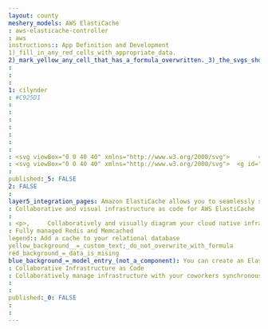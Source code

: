 ```yaml
---
layout: county 
meshery_models: AWS ElastiCache
: aws-elasticache-controller
: aws
instructions:: App Definition and Development
1)_fill_in_any_red_cells_with_appropriate_data.
2)_mark_yellow_any_cell_that_has_a_formula_overwritten._3)_the_svgs_shouldn't_have_xml_header_they_are_added_programmatically_through_workflows: Database
: 
: 
: 
1: cilynder
: #C925D1
: 
: 
: 
: 
: 
: 
: 
: <svg viewBox="0 0 40 40" xmlns="http://www.w3.org/2000/svg">        <g id="Icon-Architecture/32/Arch_Amazon-ElastiCache_32" stroke="none" stroke-width="1" fill="none" fill-rule="evenodd">        <g id="Icon-Architecture-BG/32/Database" fill="#C925D1">            <rect id="Rectangle" x="0" y="0" width="40" height="40"></rect>        </g>        <path d="M25,22.0361566 L25,19.1324721 C23.919,19.837028 22.128,20.2812261 20.016,20.2812261 C17.788,20.2812261 16.048,19.8827396 15,19.2040208 L15,22.0361566 C15,22.7635683 16.918,23.5496102 20.016,23.5496102 C23.136,23.5496102 25,22.7804617 25,22.0361566 L25,22.0361566 Z M25,26.155175 L25,23.5327167 C23.983,24.1706926 22.245,24.543342 20.016,24.543342 C17.771,24.543342 16.021,24.1696988 15,23.5297355 L15,26.155175 C15,26.8468124 16.786,27.8484941 20.016,27.8484941 C23.225,27.8484941 25,26.8468124 25,26.155175 L25,26.155175 Z M25,29.9641492 L25,27.7222902 C23.965,28.4188962 22.194,28.842226 20.016,28.842226 C17.822,28.842226 16.04,28.4169087 15,27.719309 L15,29.9641492 C15,30.6846048 16.904,32.0062682 20.016,32.0062682 C23.107,32.0062682 25,30.6846048 25,29.9641492 L25,29.9641492 Z M14.903,17.5047393 C14.903,18.3812108 16.815,19.2874943 20.016,19.2874943 C23.117,19.2874943 25.097,18.232151 25.097,17.5047393 C25.097,16.8498701 23.331,15.9425929 20.016,15.9425929 C16.849,15.9425929 14.903,16.8528512 14.903,17.5047393 L14.903,17.5047393 Z M26.097,17.5047393 C26.097,17.6776487 26.061,17.8455894 26,18.0075677 L26,29.9641492 C26,31.6097691 23.26,33 20.016,33 C16.755,33 14,31.6097691 14,29.9641492 L14,18.0343984 C13.943,17.8644703 13.903,17.6895735 13.903,17.5047393 C13.903,15.7488152 17.071,14.948861 20.016,14.948861 C23.043,14.948861 26.097,15.7388778 26.097,17.5047393 L26.097,17.5047393 Z M33.5,11.4717933 C33.776,11.4717933 34,11.2501911 34,10.9749274 L34,7.49686592 C34,7.22259593 33.776,7 33.5,7 L6.5,7 C6.224,7 6,7.22259593 6,7.49686592 L6,10.9749274 C6,11.2501911 6.224,11.4717933 6.5,11.4717933 C7.052,11.4717933 7.5,11.9179789 7.5,12.4655251 C7.5,13.0130714 7.052,13.459257 6.5,13.459257 C6.224,13.459257 6,13.6818529 6,13.9561229 L6,23.3965754 C6,23.6718392 6.224,23.8934414 6.5,23.8934414 L8,23.8934414 L9,23.8934414 L12,23.8934414 L12,22.8997095 L9,22.8997095 L9,21.9059777 L12,21.9059777 L12,20.9122458 L8.5,20.9122458 C8.224,20.9122458 8,21.1348418 8,21.4091118 L8,22.8997095 L7,22.8997095 L7,14.3903837 C7.861,14.1687815 8.5,13.3896958 8.5,12.4655251 C8.5,11.5413545 7.861,10.7622688 7,10.5416603 L7,7.99373185 L33,7.99373185 L33,10.5416603 C32.139,10.7622688 31.5,11.5413545 31.5,12.4655251 C31.5,13.3896958 32.139,14.1687815 33,14.3903837 L33,22.8997095 L32,22.8997095 L32,21.4091118 C32,21.1348418 31.776,20.9122458 31.5,20.9122458 L28,20.9122458 L28,21.9059777 L31,21.9059777 L31,22.8997095 L28,22.8997095 L28,23.8934414 L31,23.8934414 L32,23.8934414 L33.5,23.8934414 C33.776,23.8934414 34,23.6718392 34,23.3965754 L34,13.9561229 C34,13.6818529 33.776,13.459257 33.5,13.459257 C32.948,13.459257 32.5,13.0130714 32.5,12.4655251 C32.5,11.9179789 32.948,11.4717933 33.5,11.4717933 L33.5,11.4717933 Z M12.5,9.98119554 L10.5,9.98119554 C10.224,9.98119554 10,10.2037915 10,10.4780615 L10,18.4279162 C10,18.7031799 10.224,18.9247821 10.5,18.9247821 L12,18.9247821 L12,17.9310503 L11,17.9310503 L11,10.9749274 L12,10.9749274 L12,13.9561229 L13,13.9561229 L13,10.4780615 C13,10.2037915 12.776,9.98119554 12.5,9.98119554 L12.5,9.98119554 Z M28,17.9310503 L28,18.9247821 L29.5,18.9247821 C29.776,18.9247821 30,18.7031799 30,18.4279162 L30,10.4780615 C30,10.2037915 29.776,9.98119554 29.5,9.98119554 L27.5,9.98119554 C27.224,9.98119554 27,10.2037915 27,10.4780615 L27,13.9561229 L28,13.9561229 L28,10.9749274 L29,10.9749274 L29,17.9310503 L28,17.9310503 Z M25,12.9623911 L25,10.4780615 C25,10.2037915 24.776,9.98119554 24.5,9.98119554 L21.5,9.98119554 C21.224,9.98119554 21,10.2037915 21,10.4780615 L21,12.9623911 L22,12.9623911 L22,10.9749274 L24,10.9749274 L24,12.9623911 L25,12.9623911 Z M18,12.9623911 L18,10.9749274 L16,10.9749274 L16,12.9623911 L15,12.9623911 L15,10.4780615 C15,10.2037915 15.224,9.98119554 15.5,9.98119554 L18.5,9.98119554 C18.776,9.98119554 19,10.2037915 19,10.4780615 L19,12.9623911 L18,12.9623911 Z" id="Amazon-ElastiCache_Icon_32_Squid" fill="#FFFFFF"></path>    </g></svg>
: <svg viewBox="0 0 40 40" xmlns="http://www.w3.org/2000/svg">  <g id="Icon-Architecture/32/Arch_Amazon-ElastiCache_32" stroke="none" stroke-width="1" fill="none" fill-rule="evenodd">  <path d="M25,22.0361566 L25,19.1324721 C23.919,19.837028 22.128,20.2812261 20.016,20.2812261 C17.788,20.2812261 16.048,19.8827396 15,19.2040208 L15,22.0361566 C15,22.7635683 16.918,23.5496102 20.016,23.5496102 C23.136,23.5496102 25,22.7804617 25,22.0361566 L25,22.0361566 Z M25,26.155175 L25,23.5327167 C23.983,24.1706926 22.245,24.543342 20.016,24.543342 C17.771,24.543342 16.021,24.1696988 15,23.5297355 L15,26.155175 C15,26.8468124 16.786,27.8484941 20.016,27.8484941 C23.225,27.8484941 25,26.8468124 25,26.155175 L25,26.155175 Z M25,29.9641492 L25,27.7222902 C23.965,28.4188962 22.194,28.842226 20.016,28.842226 C17.822,28.842226 16.04,28.4169087 15,27.719309 L15,29.9641492 C15,30.6846048 16.904,32.0062682 20.016,32.0062682 C23.107,32.0062682 25,30.6846048 25,29.9641492 L25,29.9641492 Z M14.903,17.5047393 C14.903,18.3812108 16.815,19.2874943 20.016,19.2874943 C23.117,19.2874943 25.097,18.232151 25.097,17.5047393 C25.097,16.8498701 23.331,15.9425929 20.016,15.9425929 C16.849,15.9425929 14.903,16.8528512 14.903,17.5047393 L14.903,17.5047393 Z M26.097,17.5047393 C26.097,17.6776487 26.061,17.8455894 26,18.0075677 L26,29.9641492 C26,31.6097691 23.26,33 20.016,33 C16.755,33 14,31.6097691 14,29.9641492 L14,18.0343984 C13.943,17.8644703 13.903,17.6895735 13.903,17.5047393 C13.903,15.7488152 17.071,14.948861 20.016,14.948861 C23.043,14.948861 26.097,15.7388778 26.097,17.5047393 L26.097,17.5047393 Z M33.5,11.4717933 C33.776,11.4717933 34,11.2501911 34,10.9749274 L34,7.49686592 C34,7.22259593 33.776,7 33.5,7 L6.5,7 C6.224,7 6,7.22259593 6,7.49686592 L6,10.9749274 C6,11.2501911 6.224,11.4717933 6.5,11.4717933 C7.052,11.4717933 7.5,11.9179789 7.5,12.4655251 C7.5,13.0130714 7.052,13.459257 6.5,13.459257 C6.224,13.459257 6,13.6818529 6,13.9561229 L6,23.3965754 C6,23.6718392 6.224,23.8934414 6.5,23.8934414 L8,23.8934414 L9,23.8934414 L12,23.8934414 L12,22.8997095 L9,22.8997095 L9,21.9059777 L12,21.9059777 L12,20.9122458 L8.5,20.9122458 C8.224,20.9122458 8,21.1348418 8,21.4091118 L8,22.8997095 L7,22.8997095 L7,14.3903837 C7.861,14.1687815 8.5,13.3896958 8.5,12.4655251 C8.5,11.5413545 7.861,10.7622688 7,10.5416603 L7,7.99373185 L33,7.99373185 L33,10.5416603 C32.139,10.7622688 31.5,11.5413545 31.5,12.4655251 C31.5,13.3896958 32.139,14.1687815 33,14.3903837 L33,22.8997095 L32,22.8997095 L32,21.4091118 C32,21.1348418 31.776,20.9122458 31.5,20.9122458 L28,20.9122458 L28,21.9059777 L31,21.9059777 L31,22.8997095 L28,22.8997095 L28,23.8934414 L31,23.8934414 L32,23.8934414 L33.5,23.8934414 C33.776,23.8934414 34,23.6718392 34,23.3965754 L34,13.9561229 C34,13.6818529 33.776,13.459257 33.5,13.459257 C32.948,13.459257 32.5,13.0130714 32.5,12.4655251 C32.5,11.9179789 32.948,11.4717933 33.5,11.4717933 L33.5,11.4717933 Z M12.5,9.98119554 L10.5,9.98119554 C10.224,9.98119554 10,10.2037915 10,10.4780615 L10,18.4279162 C10,18.7031799 10.224,18.9247821 10.5,18.9247821 L12,18.9247821 L12,17.9310503 L11,17.9310503 L11,10.9749274 L12,10.9749274 L12,13.9561229 L13,13.9561229 L13,10.4780615 C13,10.2037915 12.776,9.98119554 12.5,9.98119554 L12.5,9.98119554 Z M28,17.9310503 L28,18.9247821 L29.5,18.9247821 C29.776,18.9247821 30,18.7031799 30,18.4279162 L30,10.4780615 C30,10.2037915 29.776,9.98119554 29.5,9.98119554 L27.5,9.98119554 C27.224,9.98119554 27,10.2037915 27,10.4780615 L27,13.9561229 L28,13.9561229 L28,10.9749274 L29,10.9749274 L29,17.9310503 L28,17.9310503 Z M25,12.9623911 L25,10.4780615 C25,10.2037915 24.776,9.98119554 24.5,9.98119554 L21.5,9.98119554 C21.224,9.98119554 21,10.2037915 21,10.4780615 L21,12.9623911 L22,12.9623911 L22,10.9749274 L24,10.9749274 L24,12.9623911 L25,12.9623911 Z M18,12.9623911 L18,10.9749274 L16,10.9749274 L16,12.9623911 L15,12.9623911 L15,10.4780615 C15,10.2037915 15.224,9.98119554 15.5,9.98119554 L18.5,9.98119554 C18.776,9.98119554 19,10.2037915 19,10.4780615 L19,12.9623911 L18,12.9623911 Z" id="Amazon-ElastiCache_Icon_32_Squid" fill="#FFFFFF"></path> </g></svg>
: 
published:_5: FALSE
2: FALSE
: 
layer5_integration_pages: Amazon ElastiCache allows you to seamlessly set up, run, and scale an in-memory cache in the cloud. ElastiCache is compatible with both Redis and Memcached.
: Collaborative and visual infrastructure as code for AWS ElastiCache
: 
: <p>,     Collaboratively and visually diagram your cloud native infrastructure with GitOps-style pipeline integration. Design, test, and manage configuration your Kubernetes-based, containerized applications as a visual topology., </p>, <p>,     Looking for best practice cloud native design and deployment best practices? Choose from thousands of pre-built components in MeshMap. Choose from hundreds of ready-made design patterns by importing templates from Meshery Catalog or use our low code designer, MeshMap, to create and deploy your own cloud native infrastructure designs., </p>
: Fully managed Redis and Memcached
legend:: Add a cache to your relational database
yellow_background__=_custom_text;_do_not_overwrite_with_formula
red_background_=_data_is_mising
blue_background_=_model_entry_(not_a_component): You can create an ElastiCache Serverless cache in a few steps by specifying a cache name in Meshery
: Collaborative Infrastructure as Code
: Collaboratively manage infrastructure with your coworkers synchronously sharing the same designs.
: 
: 
published:_0: FALSE
: 
: 
---
```

